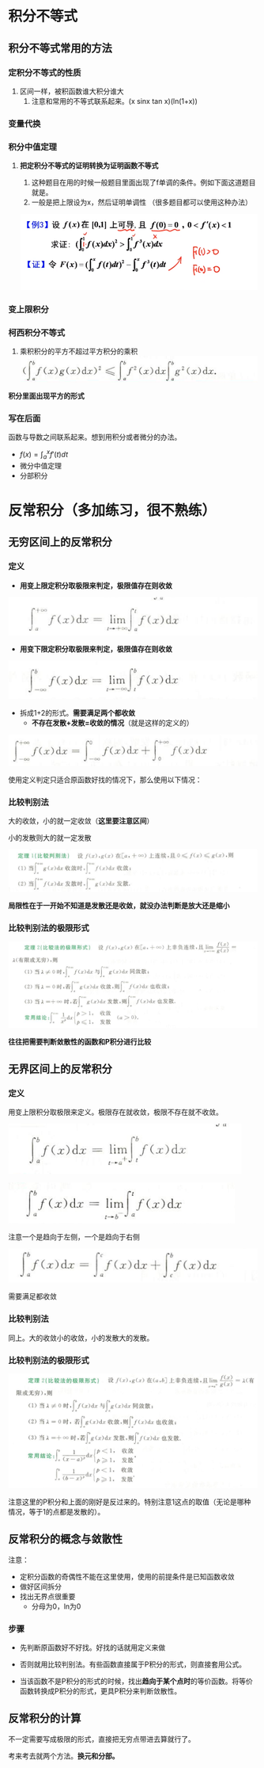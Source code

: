 # 积分不等式

## 积分不等式常用的方法

### 定积分不等式的性质

1. 区间一样，被积函数谁大积分谁大
   1. 注意和常用的不等式联系起来。(x sinx tan x)(ln(1+x))

### 变量代换

### 积分中值定理

1. **把定积分不等式的证明转换为证明函数不等式**

   1. 这种题目在用的时候一般题目里面出现了f单调的条件。例如下面这道题目就是。
   2. 一般是把上限设为x，然后证明单调性 （很多题目都可以使用这种办法）

   ![image-20220930211813223](https://raw.githubusercontent.com/Alemdx/pic-bed/master/math3/image-20220930211813223.png)

### 变上限积分

### 柯西积分不等式

1. 乘积积分的平方不超过平方积分的乘积![image-20220930154324685](https://raw.githubusercontent.com/Alemdx/pic-bed/master/math3/image-20220930154324685.png)

**积分里面出现平方的形式**

### 写在后面

函数与导数之间联系起来。想到用积分或者微分的办法。

+ $f(x)=\int_a^x{f'(t)dt}$
+ 微分中值定理
+ 分部积分

# 反常积分（多加练习，很不熟练）

## 无穷区间上的反常积分

### 定义

+  **用变上限定积分取极限来判定，极限值存在则收敛**

![image-20220930221400249](https://raw.githubusercontent.com/Alemdx/pic-bed/master/math3/image-20220930221400249.png)

+ **用变下限定积分取极限来判定，极限值存在则收敛**

![image-20220930221515330](https://raw.githubusercontent.com/Alemdx/pic-bed/master/math3/image-20220930221515330.png)

+ 拆成1+2的形式。**需要满足两个都收敛**
  + **不存在发散+发散=收敛的情况**（就是这样的定义的）

![image-20220930221619651](https://raw.githubusercontent.com/Alemdx/pic-bed/master/math3/image-20220930221619651.png)

使用定义判定只适合原函数好找的情况下，那么使用以下情况：

### 比较判别法

大的收敛，小的就一定收敛（**这里要注意区间**）

小的发散则大的就一定发散

![image-20220930221911808](https://raw.githubusercontent.com/Alemdx/pic-bed/master/math3/image-20220930221911808.png)

**局限性在于一开始不知道是发散还是收敛，就没办法判断是放大还是缩小**

### 比较判别法的极限形式

![image-20220930222359198](https://raw.githubusercontent.com/Alemdx/pic-bed/master/math3/image-20220930222359198.png)

**往往把需要判断敛散性的函数和P积分进行比较**

## 无界区间上的反常积分 

### 定义

用变上限积分取极限来定义。极限存在就收敛，极限不存在就不收敛。

![image-20221001093519471](https://raw.githubusercontent.com/Alemdx/pic-bed/master/math3/image-20221001093519471.png)

![image-20221001093633041](https://raw.githubusercontent.com/Alemdx/pic-bed/master/math3/image-20221001093633041.png)

注意一个是趋向于左侧，一个是趋向于右侧

![image-20221001093744067](https://raw.githubusercontent.com/Alemdx/pic-bed/master/math3/image-20221001093744067.png)

需要满足都收敛

### 比较判别法

同上。大的收敛小的收敛，小的发散大的发散。

### 比较判别法的极限形式

![image-20221001094050293](https://raw.githubusercontent.com/Alemdx/pic-bed/master/math3/image-20221001094050293.png)

注意这里的P积分和上面的刚好是反过来的。特别注意1这点的取值（无论是哪种情况，等于1的点都是发散的）。

## 反常积分的概念与敛散性

注意：

+ 定积分函数的奇偶性不能在这里使用，使用的前提条件是已知函数收敛
+ 做好区间拆分
+ 找出无界点很重要
  + 分母为0，ln为0

###  步骤

+ 先判断原函数好不好找。好找的话就用定义来做

+ 否则就用比较判别法。有些函数直接属于P积分的形式，则直接套用公式。

+ 当该函数不是P积分的形式的时候，找出**趋向于某个点时**的等价函数。将等价函数转换成P积分的形式，更具P积分来判断敛散性。

## 反常积分的计算

不一定需要写成极限的形式，直接把无穷点带进去算就行了。

考来考去就两个方法。**换元和分部。**